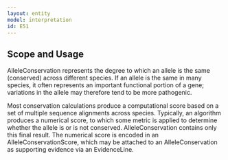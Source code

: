 ```yaml
---
layout: entity
model: interpretation
id: E51
---
```


Scope and Usage
----------------

AlleleConservation represents the degree to which an allele is the same (conserved) across different species.   If an allele is the same in many species, it often represents an important functional portion of a gene; variations in the allele may therefore tend to be more pathogenic.

Most conservation calculations produce a computational score based on a set of multiple sequence alignments across species.  Typically, an algorithm produces a numerical score, to which some metric is applied to determine whether the allele is or is not conserved.   AlleleConservation contains only this final result.  The numerical score is encoded in an AlleleConservationScore, which may be attached to an AlleleConservation as supporting evidence via an EvidenceLine.
